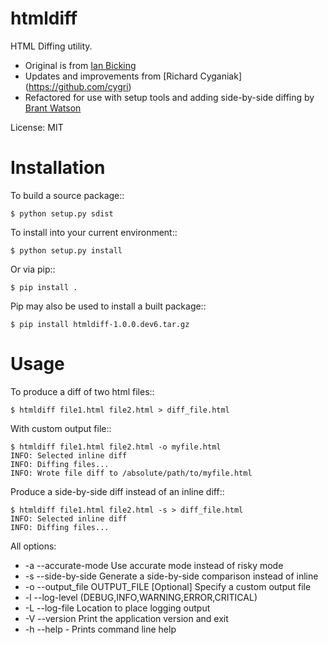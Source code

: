 htmldiff
========
HTML Diffing utility.

- Original is from [Ian Bicking](https://github.com/ianb)
- Updates and improvements from [Richard Cyganiak] (https://github.com/cygri)
- Refactored for use with setup tools and adding side-by-side diffing by
  [Brant Watson](https://github.com/induane)

License: MIT

Installation
============
To build a source package::

    $ python setup.py sdist

To install into your current environment::

    $ python setup.py install

Or via pip::

    $ pip install .

Pip may also be used to install a built package::

    $ pip install htmldiff-1.0.0.dev6.tar.gz


Usage
=====

To produce a diff of two html files::

    $ htmldiff file1.html file2.html > diff_file.html

With custom output file::

    $ htmldiff file1.html file2.html -o myfile.html
    INFO: Selected inline diff
    INFO: Diffing files...
    INFO: Wrote file diff to /absolute/path/to/myfile.html

Produce a side-by-side diff instead of an inline diff::

    $ htmldiff file1.html file2.html -s > diff_file.html
    INFO: Selected inline diff
    INFO: Diffing files...


All options:

 * -a --accurate-mode Use accurate mode instead of risky mode
 * -s --side-by-side Generate a side-by-side comparison instead of inline
 * -o --output_file OUTPUT_FILE [Optional] Specify a custom output file
 * -l --log-level (DEBUG,INFO,WARNING,ERROR,CRITICAL)
 * -L --log-file Location to place logging output
 * -V --version Print the application version and exit
 * -h --help  - Prints command line help
